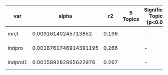 | var | alpha | r2 | 5 Topics | Significant Topics (p<0.05) | F-statistic | Prob |
|-----|-------|----|----------|-----------------------------|-------------|------|
| mret | 0.00916140245713852 | 0.196 |  | - | 19.55 | 1.92e-17 |
| indpro | 0.0018761746914391195 | 0.266 |  | - | 73.57 | 5.57e-28 |
| indprol1 | 0.001589282865622978 | 0.267 |  | - | 36.65 | 3.89e-26 |
